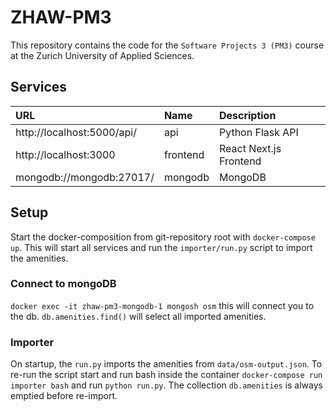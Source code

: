 # ZHAW-PM3
This repository contains the code for the `Software Projects 3 (PM3)` course at the Zurich University of Applied Sciences.

## Services

| URL | Name | Description |
| :-------- |:---| :-------------|
| http://localhost:5000/api/ | api | Python Flask API |
| http://localhost:3000 | frontend | React Next.js Frontend |
| mongodb://mongodb:27017/ | mongodb | MongoDB |

## Setup

Start the docker-composition from git-repository root with `docker-compose up`. This will start all services and run the `importer/run.py` script to import the amenities.

### Connect to mongoDB

`docker exec -it zhaw-pm3-mongodb-1 mongosh osm`  this will connect you to the db. `db.amenities.find()` will select all imported amenities.

### Importer

On startup, the `run.py` imports the amenities from `data/osm-output.json`. To re-run the script start and run bash inside the container `docker-compose run importer bash` and run `python run.py`. The collection `db.amenities` is always emptied before re-import.

